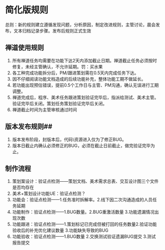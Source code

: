 # 简化版规则 #

总则：新的规则建立遵循发现问题，分析原因，制定改进规则，主管讨论，晨会发布，文本归档记录步骤。发布后规则正式生效

## 禅道使用规则 ##

1. 所有禅道任务均需要在功能下达2天内添加截止日期。禅道截止任务必须按时修复，未经主管确认，不允许延期。罚：买水果
2. 各工种完成功能拆分后，PM/跟进策划需在0.5天内完成任务下达。
3. 因不仔细阅读功能文档造成的后续功能补充，整体功能工期不做延长。
4. 若功能出现预估错误，提前0.5个工作日与主管、PM沟通，确认无误进行工期调整。
5. 禅道完成后，程序、美术任务跟进策划验证完毕后，指派给测试、美术主管。验证完毕后关闭。策划任务策划验证完毕后关闭。
6. 禅道截止时间为主管审核通过时间

## 版本发布规则##
1. 版本发布阶段，封版本后，代码\资源进入仅为了修正BUG。
2. 版本日截止内确认必须修正的BUG，必须在截止日前截止，做完验证完毕为止。

## 制作流程 ##

1. 策划案设计：验证点检测——策划文档、美术需求总表、交互设计图三个文件是否均存在
2. 美术+策划设计功能UE：验证点检测？
3. 功能会：验证点检测——1.任务准时拆解率。2.线下因二次沟通造成的人员任务延期
4. 功能制作：验证点检测——1.BUG数量。2.BUG重激活数量 3.功能遗漏情况出现次数
5. 功能跟进：验证点检测——1.策划标记已完成但被打回的任务数量2.验证功能验收后的补充优化建议数量 3.功能缺失导致的BUG 
6. 功能验收：验证点检测——1.BUG数量 2.交换测试验证遗漏BUG提交 3.测试报告提交